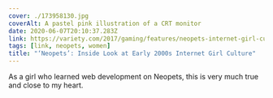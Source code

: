 ```yaml
---
cover: ./173958130.jpg
coverAlt: A pastel pink illustration of a CRT monitor
date: 2020-06-07T20:10:37.283Z
link: https://variety.com/2017/gaming/features/neopets-internet-girl-culture-1202897761/
tags: [link, neopets, women]
title: "‘Neopets’: Inside Look at Early 2000s Internet Girl Culture"
---
```


As a girl who learned web development on Neopets, this is very much true and close to my heart.
